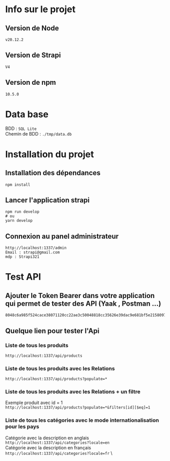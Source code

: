 # Info sur le projet

## Version de Node

`v20.12.2`

## Version de Strapi

`V4`

## Version de npm

`10.5.0`

# Data base

BDD : `SQL Lite` \
Chemin de BDD : `./tmp/data.db`

# Installation du projet

## Installation des dépendances

`npm install`

## Lancer l'application strapi

```
npm run develop
# ou
yarn develop
```

## Connexion au panel administrateur

```
http://localhost:1337/admin
Email : strapi@gmail.com
mdp : Strapi321
```

# Test API

## Ajouter le Token Bearer dans votre application qui permet de tester des API (Yaak , Postman ...)

```
8048c6a985f524cace38071120cc22ae3c50048818cc35626e39dac9e681bf5e2158097d638e6bdc671bd3be523f38e19b4be5b4b1b068133aee6d6d3802a9628dab867377886c654a218062d93b3f3d40cabd0b16578d3bb0347fc034999aa000768ad76fe190f0fc11aeeaa92a421529be63e04c3de10540c3e8eba1d42431
```

## Quelque lien pour tester l'Api

### Liste de tous les produits

`http://localhost:1337/api/products`

### Liste de tous les produits avec les Relations

`http://localhost:1337/api/products?populate=*`

### Liste de tous les produits avec les Relations + un filtre

Exemple produit avec id = 1 \
`http://localhost:1337/api/products?populate=*&filters[id][$eq]=1`

### Liste de tous les catégories avec le mode internationalisation pour les pays

Catégorie avec la description en anglais \
`http://localhost:1337/api/categories?locale=en` \
Catégorie avec la description en français \
`http://localhost:1337/api/categories?locale=fr` \
